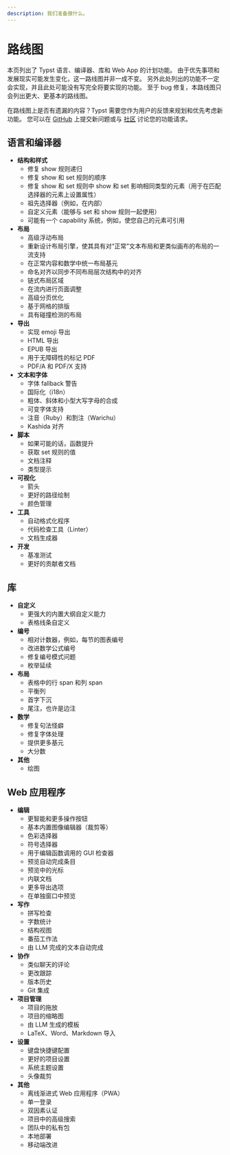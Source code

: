 ```yaml
---
description: 我们准备做什么。
---
```


# 路线图
本页列出了 Typst 语言、编译器、库和 Web App 的计划功能。
由于优先事项和发展现实可能发生变化，这一路线图并非一成不变。
另外此处列出的功能不一定会实现，并且此处可能没有写完全将要实现的功能。
至于 bug 修复，本路线图只会列出更大、更基本的路线图。

在路线图上是否有遗漏的内容？Typst 需要您作为用户的反馈来规划和优先考虑新功能。
您可以在 [GitHub](https://github.com/typst/typst/issues) 上提交新问题或与 [社区]($community) 讨论您的功能请求。


## 语言和编译器
- **结构和样式**
  - 修复 show 规则递归
  - 修复 show 和 set 规则的顺序
  - 修复 show 和 set 规则中 show 和 set 影响相同类型的元素（用于在匹配选择器的元素上设置属性）
  - 祖先选择器（例如，在内部）
  - 自定义元素（能够与 set 和 show 规则一起使用）
  - 可能有一个 capability 系统，例如，使您自己的元素可引用
- **布局**
  - 高级浮动布局
  - 重新设计布局引擎，使其具有对“正常”文本布局和更类似画布的布局的一流支持
  - 在正常内容和数学中统一布局基元
  - 命名对齐以同步不同布局层次结构中的对齐
  - 链式布局区域
  - 在流内进行页面调整
  - 高级分页优化
  - 基于网格的排版
  - 具有碰撞检测的布局
- **导出**
  - 实现 emoji 导出
  - HTML 导出
  - EPUB 导出
  - 用于无障碍性的标记 PDF
  - PDF/A 和 PDF/X 支持
- **文本和字体**
  - 字体 fallback 警告
  - 国际化（i18n）
  - 粗体、斜体和小型大写字母的合成
  - 可变字体支持
  - 注音（Ruby）和割注（Warichu）
  - Kashida 对齐
- **脚本**
  - 如果可能的话，函数提升
  - 获取 set 规则的值
  - 文档注释
  - 类型提示
- **可视化**
  - 箭头
  - 更好的路径绘制
  - 颜色管理
- **工具**
  - 自动格式化程序
  - 代码检查工具（Linter）
  - 文档生成器
- **开发**
  - 基准测试
  - 更好的贡献者文档

## 库
- **自定义**
  - 更强大的内置大纲自定义能力
  - 表格线条自定义
- **编号**
  - 相对计数器，例如，每节的图表编号
  - 改进数学公式编号
  - 修复编号模式问题
  - 枚举延续
- **布局**
  - 表格中的行 span 和列 span
  - 平衡列
  - 首字下沉
  - 尾注，也许是边注
- **数学**
  - 修复句法怪癖
  - 修复字体处理
  - 提供更多基元
  - 大分数
- **其他**
  - 绘图

## Web 应用程序
- **编辑**
  - 更智能和更多操作按钮
  - 基本内置图像编辑器（裁剪等）
  - 色彩选择器
  - 符号选择器
  - 用于编辑函数调用的 GUI 检查器
  - 预览自动完成条目
  - 预览中的光标
  - 内联文档
  - 更多导出选项
  - 在单独窗口中预览
- **写作**
  - 拼写检查
  - 字数统计
  - 结构视图
  - 番茄工作法
  - 由 LLM 完成的文本自动完成
- **协作**
  - 类似聊天的评论
  - 更改跟踪
  - 版本历史
  - Git 集成
- **项目管理**
  - 项目的拖放
  - 项目的缩略图
  - 由 LLM 生成的模板
  - LaTeX、Word、Markdown 导入
- **设置**
  - 键盘快捷键配置
  - 更好的项目设置
  - 系统主题设置
  - 头像裁剪
- **其他**
  - 离线渐进式 Web 应用程序（PWA）
  - 单一登录
  - 双因素认证
  - 项目中的高级搜索
  - 团队中的私有包
  - 本地部署
  - 移动端改进
